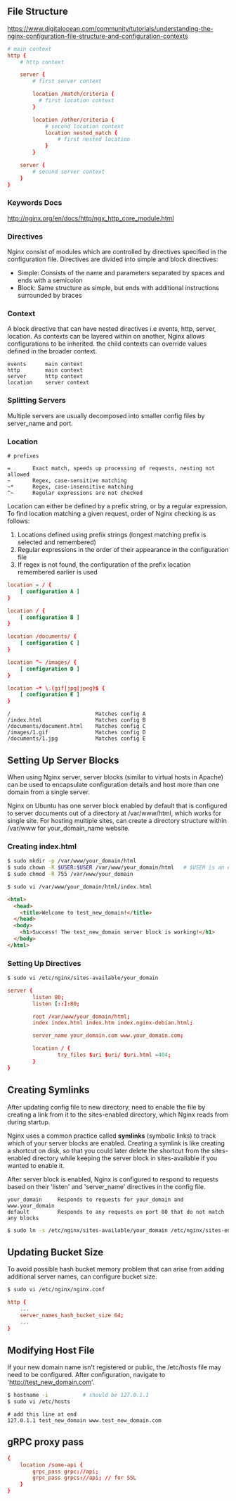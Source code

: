 ## File Structure

https://www.digitalocean.com/community/tutorials/understanding-the-nginx-configuration-file-structure-and-configuration-contexts

```conf
# main context
http {
    # http context

    server {
        # first server context

        location /match/criteria {
          # first location context
        }

        location /other/criteria {
            # second location context
            location nested_match {
                # first nested location
            }
        }

    server {
        # second server context
    }
}
```

### Keywords Docs

http://nginx.org/en/docs/http/ngx_http_core_module.html

### Directives

Nginx consist of modules which are controlled by directives specified in the configuration file. Directives are divided into simple and block directives:

- Simple: Consists of the name and parameters separated by spaces and ends with a semicolon
- Block: Same structure as simple, but ends with additional instructions surrounded by braces

### Context

A block directive that can have nested directives i.e events, http, server, location. As contexts can be layered within on another, Nginx allows configurations to be inherited. the child contexts can override values defined in the broader context.

```
events      main context
http        main context
server      http context
location    server context
```

### Splitting Servers

Multiple servers are usually decomposed into smaller config files by server_name and port.

### Location

```
# prefixes

=       Exact match, speeds up processing of requests, nesting not allowed
~       Regex, case-sensitive matching
~*      Regex, case-insensitive matching
^~      Regular expressions are not checked
```

Location can either be defined by a prefix string, or by a regular expression. To find location matching a given request, order of Nginx checking is as follows:

1. Locations defined using prefix strings (longest matching prefix is selected and remembered)
2. Regular expressions in the order of their appearance in the configuration file
3. If regex is not found, the configuration of the prefix location remembered earlier is used

```conf
location = / {
    [ configuration A ]
}

location / {
    [ configuration B ]
}

location /documents/ {
    [ configuration C ]
}

location ^~ /images/ {
    [ configuration D ]
}

location ~* \.(gif|jpg|jpeg)$ {
    [ configuration E ]
}
```

```
/                           Matches config A
/index.html                 Matches config B
/documents/document.html    Matches config C
/images/1.gif               Matches config D
/documents/1.jpg            Matches config E
```

## Setting Up Server Blocks

When using Nginx server, server blocks (similar to virtual hosts in Apache) can be used to encapsulate configuration details and host more than one domain from a single server.

Nginx on Ubuntu has one server block enabled by default that is configured to server documents out of a directory at /var/www/html, which works for single site. For hosting multiple sites, can create a directory structure within /var/www for your_domain_name website.

### Creating index.html

```sh
$ sudo mkdir -p /var/www/your_domain/html
$ sudo chown -R $USER:$USER /var/www/your_domain/html   # $USER is an env variable
$ sudo chmod -R 755 /var/www/your_domain

$ sudo vi /var/www/your_domain/html/index.html
```

```html
<html>
  <head>
    <title>Welcome to test_new_domain!</title>
  </head>
  <body>
    <h1>Success! The test_new_domain server block is working!</h1>
  </body>
</html>
```

### Setting Up Directives

```sh
$ sudo vi /etc/nginx/sites-available/your_domain
```

```conf
server {
        listen 80;
        listen [::]:80;

        root /var/www/your_domain/html;
        index index.html index.htm index.nginx-debian.html;

        server_name your_domain.com www.your_domain.com;

        location / {
                try_files $uri $uri/ $uri.html =404;
        }
}
```

## Creating Symlinks

After updating config file to new directory, need to enable the file by creating a link from it to the sites-enabled directory, which Nginx reads from during startup.

Nginx uses a common practice called **symlinks** (symbolic links) to track which of your server blocks are enabled. Creating a symlink is like creating a shortcut on disk, so that you could later delete the shortcut from the sites-enabled directory while keeping the server block in sites-available if you wanted to enable it.

After server block is enabled, Nginx is configured to respond to requests based on their 'listen' and 'server_name' directives in the config file.

```
your_domain     Responds to requests for your_domain and www.your_domain
default         Responds to any requests on port 80 that do not match any blocks
```

```sh
$ sudo ln -s /etc/nginx/sites-available/your_domain /etc/nginx/sites-enabled/
```

## Updating Bucket Size

To avoid possible hash bucket memory problem that can arise from adding additional server names, can configure bucket size.

```sh
$ sudo vi /etc/nginx/nginx.conf
```

```conf
http {
    ...
    server_names_hash_bucket_size 64;
    ...
}
```

## Modifying Host File

If your new domain name isn't registered or public, the /etc/hosts file may need to be configured. After configuration, navigate to 'http://test_new_domain.com'.

```sh
$ hostname -i           # should be 127.0.1.1
$ sudo vi /etc/hosts
```

```
# add this line at end
127.0.1.1 test_new_domain www.test_new_domain.com
```

## gRPC proxy pass

```conf
{
    location /some-api {
        grpc_pass grpc://api;
        grpc_pass grpcs://api; // for SSL
    }
}
```
